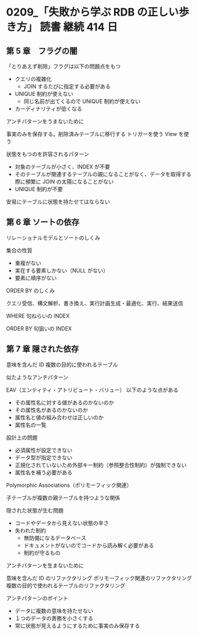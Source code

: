 # 0209\_「失敗から学ぶ RDB の正しい歩き方」 読書 継続 414 日

## 第 5 章　フラグの闇

「とりあえず削除」フラグは以下の問題点をもつ

- クエリの複雑化
  - JOIN するたびに指定する必要がある
- UNIQUE 制約が使えない
  - 同じ名前が出てくるので UNIQUE 制約が使えない
- カーディナリティが低くなる

アンチパターンをうまないために

事実のみを保存する。削除済みテーブルに移行する
トリガーを使う
View を使う

状態をもつのを許容されるパターン

- 対象のテーブルが小さく、INDEX が不要
- そのテーブルが関連するテーブルの親になることがなく、データを取得する際に頻繁に JOIN の太陽になることがない
- UNIQUE 制約が不要

安易にテーブルに状態を持たせてはならない

## 第 6 章 ソートの依存

リレーショナルモデルとソートのしくみ

集合の性質

- 重複がない
- 実在する要素しかない（NULL がない）
- 要素に順序がない

ORDER BY のしくみ

クエリ受信、構文解析、書き換え、実行計画生成・最適化、実行、結果送信

WHERE 句ねらいの INDEX

ORDER BY 句狙いの INDEX

## 第 7 章 隠された依存

意味を含んだ ID
複数の目的に使われるテーブル

似たようなアンチパターン

EAV（エンティティ・アトリビュート・バリュー）
以下のような点がある

- その属性名に対する値があるのかないのか
- その属性名があるのかないのか
- 属性名と値の組み合わせは正しいのか
- 属性名の一覧

設計上の問題

- 必須属性が設定できない
- データ型が指定できない
- 正規化されていないため外部キー制約（参照整合性制約）が強制できない
- 属性名を補う必要がある

Polymorphic Associations（ポリモーフィック関連）

子テーブルが複数の親テーブルを持つような関係

隠された状態が生む問題

- コードやデータから見えない状態の辛さ
- 失われた制約
  - 無防備になるデータベース
  - ドキュメントがないのでコードから読み解く必要がある
  - 制約が守るもの

アンチパターンを生まないために

意味を含んだ ID のリファクタリング
ポリモーフィック関連のリファクタリング
複数の目的で使われるテーブルのリファクタリング

アンチパターンのポイント

- データに複数の意味を持たせない
- １つのデータの責務を小さくする
- 常に状態が見えるようにするために事実のみ保存する
